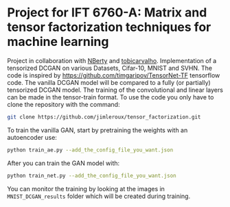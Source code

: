 # Project for IFT 6760-A: Matrix and tensor factorization techniques for machine learning 
Project in collaboration with [NBerty](https://github.com/NBerty) and [tobicarvalho](https://github.com/tobicarvalho). Implementation of a tensorized DCGAN on various Datasets, Cifar-10, MNIST and SVHN. The code is inspired by https://github.com/timgaripov/TensorNet-TF tensorflow code. The vanilla DCGAN model will be compared to a fully (or partially) tensorized DCGAN model. The training of the convolutional and linear layers can be made in the tensor-train format. To use the code you only have to clone the repository with the command:

```bash
git clone https://github.com/jimleroux/tensor_factorization.git
```

To train the vanilla GAN, start by pretraining the weights with an autoencoder use:    

```bash
python train_ae.py --add_the_config_file_you_want.json
```  

After you can train the GAN model with:

```bash
python train_net.py --add_the_config_file_you_want.json
```

You can monitor the training by looking at the images in `MNIST_DCGAN_results` folder which will be created during training.

